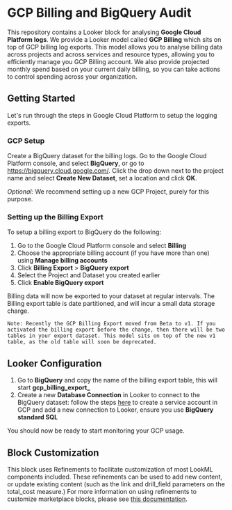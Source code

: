 # GCP Billing and BigQuery Audit

This repository contains a Looker block for analysing **Google Cloud Platform logs**. We provide a Looker model called **GCP Billing** which sits on top of GCP billing log exports. This model allows you to analyse billing data across projects and across services and resource types, allowing you to efficiently manage you GCP Billing account. We also provide projected monthly spend based on your current daily billing, so you can take actions to control spending across your organization.

## Getting Started

Let's run through the steps in Google Cloud Platform to setup the logging exports.

### GCP Setup

Create a BigQuery dataset for the billing logs. Go to the Google Cloud Platform console, and select **BigQuery**, or go to https://bigquery.cloud.google.com/. Click the drop down next to the project name and select **Create New Dataset**, set a location and click **OK**.

*Optional:* We recommend setting up a new GCP Project, purely for this purpose.

### Setting up the Billing Export

To setup a billing export to BigQuery do the following:

1. Go to the Google Cloud Platform console and select **Billing**
2. Choose the appropriate billing account (if you have more than one) using **Manage billing accounts**
3. Click **Billing Export** > **BigQuery export**
4. Select the Project and Dataset you created earlier
5. Click **Enable BigQuery export**

Billing data will now be exported to your dataset at regular intervals. The Billing export table is date partitioned, and will incur a small data storage charge.

```
Note: Recently the GCP Billing Export moved from Beta to v1. If you activated the billing export before the change, then there will be two tables in your export dataset. This model sits on top of the new v1 table, as the old table will soon be deprecated.
```

## Looker Configuration

1. Go to **BigQuery** and copy the name of the billing export table, this will start **gcp_billing_export_**
2. Create a new **Database Connection** in Looker to connect to the BigQuery dataset: follow the steps [here](https://docs.looker.com/setup-and-management/database-config/google-bigquery) to create a service account in GCP and add a new connection to Looker, ensure you use **BigQuery standard SQL**

You should now be ready to start monitoring your GCP usage.

## Block Customization
This block uses Refinements to facilitate customization of most LookML components included. These refinements can be used to add new content, or update existing content (such as the link and drill_field parameters on the total_cost measure.)
For more information on using refinements to customize marketplace blocks, please see [this documentation](https://docs.looker.com/data-modeling/marketplace/customize-blocks).
